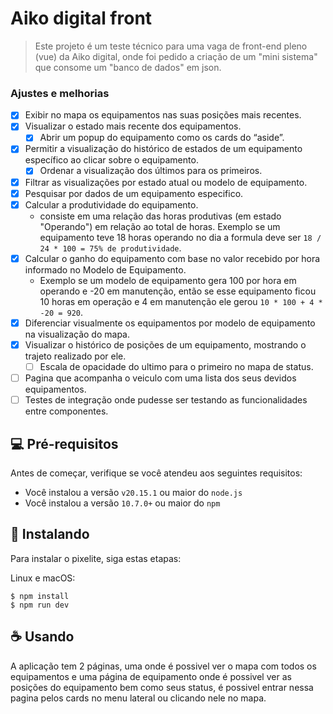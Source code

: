 # Aiko digital front

> Este projeto é um teste técnico para uma vaga de front-end pleno (vue) da Aiko digital, onde foi pedido a criação de um "mini sistema" que consome um "banco de dados" em json.

### Ajustes e melhorias

- [x]  Exibir no mapa os equipamentos nas suas posições mais recentes.
- [x]  Visualizar o estado mais recente dos equipamentos.
    - [x]  Abrir um popup do equipamento como os cards do “aside”.
- [x]  Permitir a visualização do histórico de estados de um equipamento específico ao clicar sobre o equipamento.
    - [x]  Ordenar a visualização dos últimos para os primeiros.
- [x]  Filtrar as visualizações por estado atual ou modelo de equipamento.
- [x]  Pesquisar por dados de um equipamento especifico.
- [x]  Calcular a produtividade do equipamento.
    - consiste em uma relação das horas produtivas (em estado "Operando") em relação ao total de horas. Exemplo se um equipamento teve 18 horas operando no dia a formula deve ser `18 / 24 * 100 = 75% de produtividade`.
- [x]  Calcular o ganho do equipamento com base no valor recebido por hora informado no Modelo de Equipamento.
    - Exemplo se um modelo de equipamento gera 100 por hora em operando e -20 em manutenção, então se esse equipamento ficou 10 horas em operação e 4 em manutenção ele gerou `10 * 100 + 4 * -20 = 920`.
- [x]  Diferenciar visualmente os equipamentos por modelo de equipamento na visualização do mapa.
- [x]  Visualizar o histórico de posições de um equipamento, mostrando o trajeto realizado por ele.
    - [ ]  Escala de opacidade do ultimo para o primeiro no mapa de status.
- [ ] Pagina que acompanha o veiculo com uma lista dos seus devidos equipamentos.
- [ ] Testes de integração onde pudesse ser testando as funcionalidades entre componentes.

## 💻 Pré-requisitos

Antes de começar, verifique se você atendeu aos seguintes requisitos:

- Você instalou a versão `v20.15.1` ou maior do `node.js`
- Você instalou a versão `10.7.0+` ou maior do `npm`

## 🚀 Instalando

Para instalar o pixelite, siga estas etapas:

Linux e macOS:

```
$ npm install
$ npm run dev
```

## ☕ Usando

A aplicação tem 2 páginas, uma onde é possivel ver o mapa com todos os equipamentos e uma página de equipamento onde é possivel ver as posições do equipamento bem como seus status, é possivel entrar nessa pagina pelos cards no menu lateral ou clicando nele no mapa.